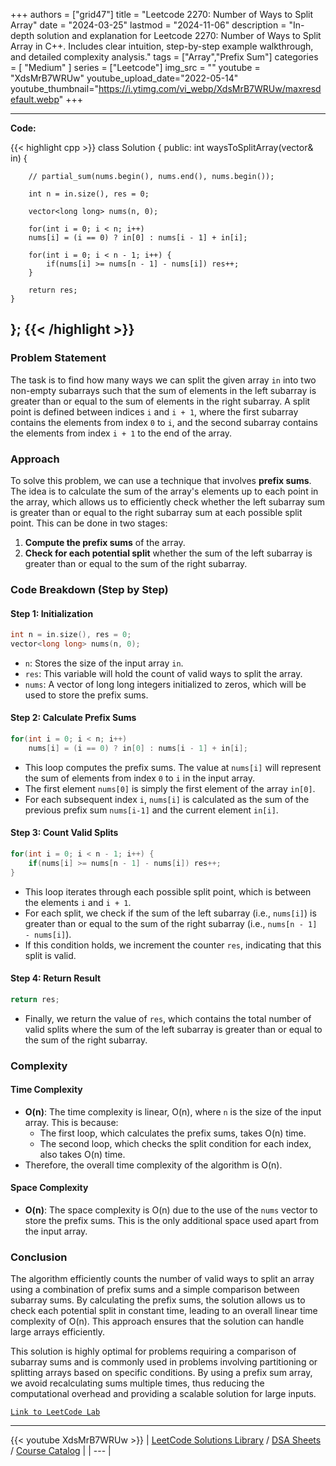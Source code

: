 
+++
authors = ["grid47"]
title = "Leetcode 2270: Number of Ways to Split Array"
date = "2024-03-25"
lastmod = "2024-11-06"
description = "In-depth solution and explanation for Leetcode 2270: Number of Ways to Split Array in C++. Includes clear intuition, step-by-step example walkthrough, and detailed complexity analysis."
tags = ["Array","Prefix Sum"]
categories = [
    "Medium"
]
series = ["Leetcode"]
img_src = ""
youtube = "XdsMrB7WRUw"
youtube_upload_date="2022-05-14"
youtube_thumbnail="https://i.ytimg.com/vi_webp/XdsMrB7WRUw/maxresdefault.webp"
+++



---
**Code:**

{{< highlight cpp >}}
class Solution {
public:
    int waysToSplitArray(vector<int>& in) {
        
        
        // partial_sum(nums.begin(), nums.end(), nums.begin());
        
        int n = in.size(), res = 0;

        vector<long long> nums(n, 0);
        
        for(int i = 0; i < n; i++)
        nums[i] = (i == 0) ? in[0] : nums[i - 1] + in[i];
        
        for(int i = 0; i < n - 1; i++) {
            if(nums[i] >= nums[n - 1] - nums[i]) res++;
        }
        
        return res;
    }
};
{{< /highlight >}}
---

### Problem Statement
The task is to find how many ways we can split the given array `in` into two non-empty subarrays such that the sum of elements in the left subarray is greater than or equal to the sum of elements in the right subarray. A split point is defined between indices `i` and `i + 1`, where the first subarray contains the elements from index `0` to `i`, and the second subarray contains the elements from index `i + 1` to the end of the array.

### Approach
To solve this problem, we can use a technique that involves **prefix sums**. The idea is to calculate the sum of the array's elements up to each point in the array, which allows us to efficiently check whether the left subarray sum is greater than or equal to the right subarray sum at each possible split point. This can be done in two stages:
1. **Compute the prefix sums** of the array.
2. **Check for each potential split** whether the sum of the left subarray is greater than or equal to the sum of the right subarray.

### Code Breakdown (Step by Step)

#### Step 1: Initialization
```cpp
int n = in.size(), res = 0;
vector<long long> nums(n, 0);
```
- `n`: Stores the size of the input array `in`.
- `res`: This variable will hold the count of valid ways to split the array.
- `nums`: A vector of long long integers initialized to zeros, which will be used to store the prefix sums.

#### Step 2: Calculate Prefix Sums
```cpp
for(int i = 0; i < n; i++)
    nums[i] = (i == 0) ? in[0] : nums[i - 1] + in[i];
```
- This loop computes the prefix sums. The value at `nums[i]` will represent the sum of elements from index `0` to `i` in the input array.
- The first element `nums[0]` is simply the first element of the array `in[0]`.
- For each subsequent index `i`, `nums[i]` is calculated as the sum of the previous prefix sum `nums[i-1]` and the current element `in[i]`.

#### Step 3: Count Valid Splits
```cpp
for(int i = 0; i < n - 1; i++) {
    if(nums[i] >= nums[n - 1] - nums[i]) res++;
}
```
- This loop iterates through each possible split point, which is between the elements `i` and `i + 1`.
- For each split, we check if the sum of the left subarray (i.e., `nums[i]`) is greater than or equal to the sum of the right subarray (i.e., `nums[n - 1] - nums[i]`).
- If this condition holds, we increment the counter `res`, indicating that this split is valid.

#### Step 4: Return Result
```cpp
return res;
```
- Finally, we return the value of `res`, which contains the total number of valid splits where the sum of the left subarray is greater than or equal to the sum of the right subarray.

### Complexity

#### Time Complexity
- **O(n)**: The time complexity is linear, O(n), where `n` is the size of the input array. This is because:
  - The first loop, which calculates the prefix sums, takes O(n) time.
  - The second loop, which checks the split condition for each index, also takes O(n) time.
- Therefore, the overall time complexity of the algorithm is O(n).

#### Space Complexity
- **O(n)**: The space complexity is O(n) due to the use of the `nums` vector to store the prefix sums. This is the only additional space used apart from the input array.

### Conclusion

The algorithm efficiently counts the number of valid ways to split an array using a combination of prefix sums and a simple comparison between subarray sums. By calculating the prefix sums, the solution allows us to check each potential split in constant time, leading to an overall linear time complexity of O(n). This approach ensures that the solution can handle large arrays efficiently.

This solution is highly optimal for problems requiring a comparison of subarray sums and is commonly used in problems involving partitioning or splitting arrays based on specific conditions. By using a prefix sum array, we avoid recalculating sums multiple times, thus reducing the computational overhead and providing a scalable solution for large inputs.

[`Link to LeetCode Lab`](https://leetcode.com/problems/number-of-ways-to-split-array/description/)

---
{{< youtube XdsMrB7WRUw >}}
| [LeetCode Solutions Library](https://grid47.xyz/leetcode/) / [DSA Sheets](https://grid47.xyz/sheets/) / [Course Catalog](https://grid47.xyz/courses/) |
| --- |
